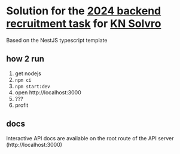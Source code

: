 # Solution for the [2024 backend recruitment task](https://github.com/Solvro/rekrutacja/blob/main/backend.md) for [KN Solvro](https://github.com/Solvro)

Based on the NestJS typescript template

## how 2 run
1. get nodejs
2. `npm ci`
3. `npm start:dev`
4. open http://localhost:3000
5. ???
6. profit

## docs
Interactive API docs are available on the root route of the API server (http://localhost:3000)
